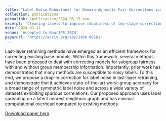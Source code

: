 ```yaml
---
title: "Label Noise Robustness for Domain-Agnostic Fair Corrections via Nearest Neighbors Label Spreading"
collection: publications
permalink: /publication/2024-06-13-knn
excerpt: 'Cleaning labels to improve robustness of two-stage corrections'
date: 2024-02-11
venue: 'Accepted to NeurIPS 2024'
paperurl: 'https://arxiv.org/abs/2406.09561'
---
```

Last-layer retraining methods have emerged as an efficient framework for correcting existing base models. Within this framework, several methods have been proposed to deal with correcting models for subgroup fairness with and without group membership information. Importantly, prior work has demonstrated that many methods are susceptible to noisy labels. To this end, we propose a drop-in correction for label noise in last-layer retraining, and demonstrate that it achieves state-of-the-art worst-group accuracy for a broad range of symmetric label noise and across a wide variety of datasets exhibiting spurious correlations. Our proposed approach uses label spreading on a latent nearest neighbors graph and has minimal computational overhead compared to existing methods. 

[Download paper here](https://arxiv.org/pdf/2406.09561)
